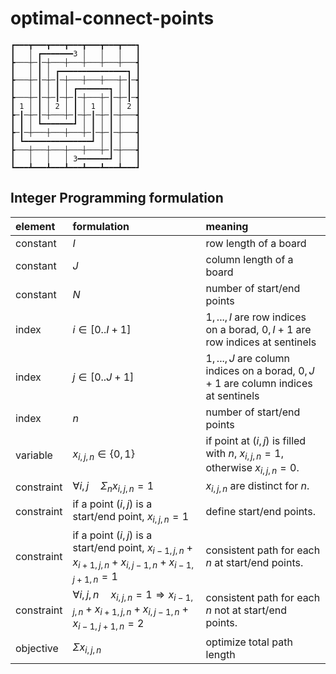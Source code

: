 # optimal-connect-points

```text
┏━━━┳━━━┳━━━┳━━━┳━━━┳━━━┳━━━┓
┃   │ ┏━━━━━━━3 │   │   │   ┃
┣───┼─┃─┼───┼───┼───┼───┼───┫
┃   │ ┃ │ ┏━━━━━━━━━━━━━━━┓ ┃
┣───┼─┃─┼─┃─┼───┼───┼───┼─┃─┫
┃   │ ┃ │ ┃ │ ┏━━━━━━━┓ │ ┃ ┃
┣───┼─┃─┼─┃─┼─┃─┼───┼─┃─┼─┃─┫
┃ 1 │ ┃ │ 2 │ ┃ │ 1 │ ┃ │ 2 ┃
┣─┃─┼─┃─┼───┼─┃─┼─┃─┼─┃─┼───┫
┃ ┃ │ ┗━━━━━━━┛ │ ┃ │ ┃ │   ┃
┣─┃─┼───┼───┼───┼─┃─┼─┃─┼───┫
┃ ┗━━━━━━━━━━━━━━━┛ │ ┃ │   ┃
┣───┼───┼───┼───┼───┼─┃─┼───┫
┃   │   │   │ 3━━━━━━━┛ │   ┃
┗━━━┻━━━┻━━━┻━━━┻━━━┻━━━┻━━━┛
```

## Integer Programming formulation

| element    | formulation                                                                                     | meaning                                                                          |
| :--------- | :---------------------------------------------------------------------------------------------- | :------------------------------------------------------------------------------- |
| constant   | $I$                                                                                             | row length of a board                                                            |
| constant   | $J$                                                                                             | column length of a board                                                         |
| constant   | $N$                                                                                             | number of start/end points                                                       |
| index      | $i \in [0..I+1]$                                                                                | $1,...,I$ are row indices on a borad, $0,I+1$ are row indices at sentinels       |
| index      | $j \in [0..J+1]$                                                                                | $1,...,J$ are column indices on a borad, $0,J+1$ are column indices at sentinels |
| index      | $n$                                                                                             | number of start/end points                                                       |
| variable   | $x_{i,j,n}\in\{0,1\}$                                                                           | if point at $(i,j)$ is filled with $n$, $x_{i,j,n}=1$, otherwise $x_{i,j,n}=0$.  |
| constraint | $\forall i,j\quad\Sigma_n x_{i,j,n}=1$                                                          | $x_{i,j,n}$ are distinct for $n$.                                                |
| constraint | if a point $(i,j)$ is a start/end point, $x_{i,j,n}=1$                                          | define start/end points.                                                         |
| constraint | if a point $(i,j)$ is a start/end point, $x_{i-1,j,n}+x_{i+1,j,n}+x_{i,j-1,n}+x_{i-1,j+1,n}=1$  | consistent path for each $n$ at start/end points.                                |
| constraint | $\forall i,j,n\quad x_{i,j,n}=1\Rightarrow x_{i-1,j,n}+x_{i+1,j,n}+x_{i,j-1,n}+x_{i-1,j+1,n}=2$ | consistent path for each $n$ not at start/end points.                            |
| objective  | $\Sigma x_{i,j,n}$                                                                              | optimize total path length                                                       |